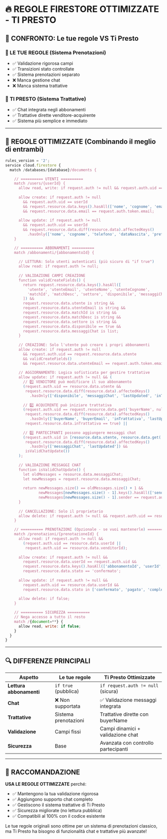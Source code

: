 # 🔥 REGOLE FIRESTORE OTTIMIZZATE - TI PRESTO

## 🔄 CONFRONTO: Le tue regole VS Ti Presto

### 🎯 **LE TUE REGOLE** (Sistema Prenotazioni)
- ✅ Validazione rigorosa campi
- ✅ Transizioni stato controllate
- ✅ Sistema prenotazioni separato
- ❌ Manca gestione chat
- ❌ Manca sistema trattative

### 🎯 **TI PRESTO** (Sistema Trattative)
- ✅ Chat integrata negli abbonamenti
- ✅ Trattative dirette venditore-acquirente
- ✅ Sistema più semplice e immediato

---

## 🚀 REGOLE OTTIMIZZATE (Combinando il meglio di entrambi)

```javascript
rules_version = '2';
service cloud.firestore {
  match /databases/{database}/documents {

    // ========== UTENTI ==========
    match /users/{userId} {
      allow read, write: if request.auth != null && request.auth.uid == userId;
      
      allow create: if request.auth != null 
        && request.auth.uid == userId
        && request.resource.data.keys().hasAll(['nome', 'cognome', 'email', 'registrationDate'])
        && request.resource.data.email == request.auth.token.email;
      
      allow update: if request.auth != null 
        && request.auth.uid == userId
        && request.resource.data.diff(resource.data).affectedKeys()
          .hasOnly(['nome', 'cognome', 'telefono', 'dataNascita', 'preferences', 'lastUpdated']);
    }

    // ========== ABBONAMENTI ==========
    match /abbonamenti/{abbonamentoId} {
      
      // LETTURA: Solo utenti autenticati (più sicuro di "if true")
      allow read: if request.auth != null;
      
      // VALIDAZIONE CAMPI CREAZIONE
      function validCreateFields() {
        return request.resource.data.keys().hasAll([
          'utente', 'utenteEmail', 'utenteNome', 'utenteCognome', 
          'matchId', 'matchDesc', 'settore', 'disponibile', 'messaggiChat', 'timestamp'
        ]) &&
        request.resource.data.utente is string &&
        request.resource.data.utenteEmail is string &&
        request.resource.data.matchId is string &&
        request.resource.data.matchDesc is string &&
        request.resource.data.settore is string &&
        request.resource.data.disponibile == true &&
        request.resource.data.messaggiChat is list;
      }
      
      // CREAZIONE: Solo l'utente può creare i propri abbonamenti
      allow create: if request.auth != null 
        && request.auth.uid == request.resource.data.utente
        && validCreateFields()
        && request.resource.data.utenteEmail == request.auth.token.email;
      
      // AGGIORNAMENTO: Logica sofisticata per gestire trattative
      allow update: if request.auth != null && (
        // 1️⃣ VENDITORE può modificare il suo abbonamento
        (request.auth.uid == resource.data.utente &&
         request.resource.data.diff(resource.data).affectedKeys()
           .hasOnly(['disponibile', 'messaggiChat', 'lastUpdated', 'inTrattativa'])) ||
        
        // 2️⃣ ACQUIRENTE può iniziare trattativa
        (request.auth.uid == request.resource.data.get('buyerName', null) &&
         request.resource.data.diff(resource.data).affectedKeys()
           .hasOnly(['buyerName', 'buyerEmail', 'inTrattativa', 'lastUpdated']) &&
         request.resource.data.inTrattativa == true) ||
        
        // 3️⃣ PARTECIPANTI possono aggiungere messaggi chat
        (request.auth.uid in [resource.data.utente, resource.data.get('buyerName', null)] &&
         request.resource.data.diff(resource.data).affectedKeys()
           .hasOnly(['messaggiChat', 'lastUpdated']) &&
         isValidChatUpdate())
      );
      
      // VALIDAZIONE MESSAGGI CHAT
      function isValidChatUpdate() {
        let oldMessages = resource.data.messaggiChat;
        let newMessages = request.resource.data.messaggiChat;
        
        return newMessages.size() == oldMessages.size() + 1 &&
               newMessages[newMessages.size() - 1].keys().hasAll(['sender', 'text', 'timestamp']) &&
               newMessages[newMessages.size() - 1].sender == request.auth.uid;
      }
      
      // CANCELLAZIONE: Solo il proprietario
      allow delete: if request.auth != null && request.auth.uid == resource.data.utente;
    }

    // ========== PRENOTAZIONI (Opzionale - se vuoi mantenerle) ==========
    match /prenotazioni/{prenotazioneId} {
      allow read: if request.auth != null && 
        (request.auth.uid == resource.data.userId || 
         request.auth.uid == resource.data.venditorId);
      
      allow create: if request.auth != null &&
        request.resource.data.userId == request.auth.uid &&
        request.resource.data.keys().hasAll(['abbonamentoId', 'userId', 'stato', 'createdAt']) &&
        request.resource.data.stato == 'confermato';
      
      allow update: if request.auth != null &&
        request.auth.uid == resource.data.userId &&
        request.resource.data.stato in ['confermato', 'pagato', 'completato'];
      
      allow delete: if false;
    }

    // ========== SICUREZZA ==========
    // Nega accesso a tutto il resto
    match /{document=**} {
      allow read, write: if false;
    }
  }
}
```

---

## 🔍 DIFFERENZE PRINCIPALI

| Aspetto | Le tue regole | Ti Presto Ottimizzate |
|---------|---------------|----------------------|
| **Lettura abbonamenti** | `if true` (pubblica) | `if request.auth != null` (sicura) |
| **Chat** | ❌ Non supportata | ✅ Validazione messaggi integrata |
| **Trattative** | Sistema prenotazioni | Trattative dirette con buyerName |
| **Validazione** | Campi fissi | Campi dinamici + validazione chat |
| **Sicurezza** | Base | Avanzata con controllo partecipanti |

---

## 🚀 RACCOMANDAZIONE

**USA LE REGOLE OTTIMIZZATE** perché:
- ✅ Mantengono la tua validazione rigorosa
- ✅ Aggiungono supporto chat completo
- ✅ Gestiscono il sistema trattative di Ti Presto
- ✅ Sicurezza migliorate (no lettura pubblica)
- ✅ Compatibili al 100% con il codice esistente

Le tue regole originali sono ottime per un sistema di prenotazioni classico, ma Ti Presto ha bisogno di funzionalità chat e trattative più avanzate!